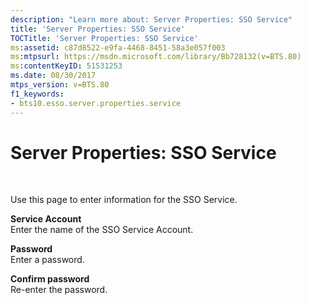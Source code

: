 ```yaml
---
description: "Learn more about: Server Properties: SSO Service"
title: 'Server Properties: SSO Service'
TOCTitle: 'Server Properties: SSO Service'
ms:assetid: c87d8522-e9fa-4468-8451-58a3e057f003
ms:mtpsurl: https://msdn.microsoft.com/library/Bb728132(v=BTS.80)
ms:contentKeyID: 51531253
ms.date: 08/30/2017
mtps_version: v=BTS.80
f1_keywords:
- bts10.esso.server.properties.service
---
```


# Server Properties: SSO Service

 

Use this page to enter information for the SSO Service.

**Service Account**  
Enter the name of the SSO Service Account.

**Password**  
Enter a password.

**Confirm password**  
Re-enter the password.

